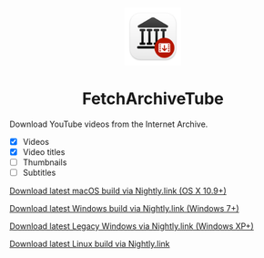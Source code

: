 <div align="center">
<img src="./images/Logo.png" width=20% height=20%>
<h1>FetchArchiveTube</h1>
</div>

Download YouTube videos from the Internet Archive.
* [x] Videos 
* [x] Video titles
* [ ] Thumbnails
* [ ] Subtitles

[Download latest macOS build via Nightly.link (OS X 10.9+)](https://nightly.link/Jazzzny/FetchArchiveTube/workflows/python-app/main/FetchArchiveTube-macOS.zip)

[Download latest Windows build via Nightly.link (Windows 7+)](https://nightly.link/Jazzzny/FetchArchiveTube/workflows/python-app/main/FetchArchiveTube-Windows.zip)

[Download latest Legacy Windows via Nightly.link (Windows XP+)](https://nightly.link/Jazzzny/FetchArchiveTube/workflows/python-app/main/FetchArchiveTube-WindowsXP.zip)

[Download latest Linux build via Nightly.link](https://nightly.link/Jazzzny/FetchArchiveTube/workflows/python-app/main/FetchArchiveTube-Linux.zip)